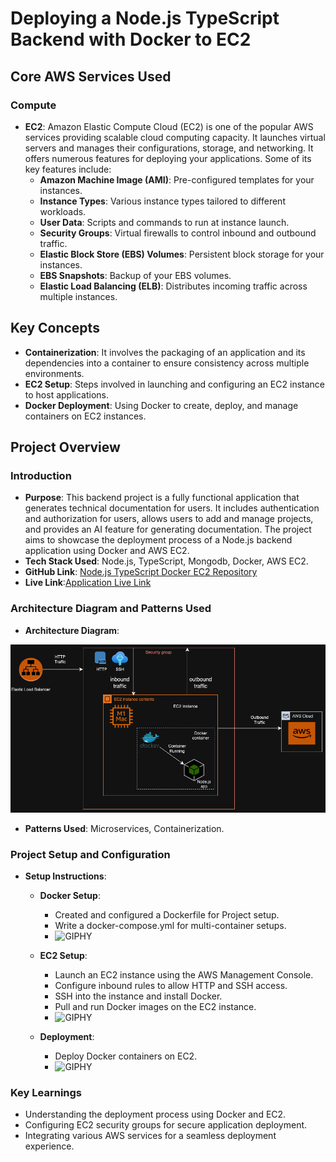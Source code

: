 # Deploying a Node.js TypeScript Backend with Docker to EC2


## Core AWS Services Used

### Compute
- **EC2**: Amazon Elastic Compute Cloud (EC2) is one of the popular AWS services providing scalable cloud computing capacity. It launches virtual servers and manages their configurations, storage, and networking. It offers numerous features for deploying your applications. Some of its key features include:
  - **Amazon Machine Image (AMI)**: Pre-configured templates for your instances.
  - **Instance Types**: Various instance types tailored to different workloads.
  - **User Data**: Scripts and commands to run at instance launch.
  - **Security Groups**: Virtual firewalls to control inbound and outbound traffic.
  - **Elastic Block Store (EBS) Volumes**: Persistent block storage for your instances.
  - **EBS Snapshots**: Backup of your EBS volumes.
  - **Elastic Load Balancing (ELB)**: Distributes incoming traffic across multiple instances.

## Key Concepts
- **Containerization**: It involves the packaging of an application and its dependencies into a container to ensure consistency across multiple environments.
- **EC2 Setup**: Steps involved in launching and configuring an EC2 instance to host applications.
- **Docker Deployment**: Using Docker to create, deploy, and manage containers on EC2 instances.

## Project Overview

### Introduction
- **Purpose**: This backend project is a fully functional application that generates technical documentation for users. It includes authentication and authorization for users, allows users to add and manage projects, and provides an AI feature for generating documentation. The project aims to showcase the deployment process of a Node.js backend application using Docker and AWS EC2.
- **Tech Stack Used**: Node.js, TypeScript, Mongodb, Docker, AWS EC2.
- **GitHub Link**: [Node.js TypeScript Docker EC2 Repository](https://github.com/lokytech5/techdoc)
- **Live Link**:[Application Live Link](https://techdoc-iota.vercel.app/)


### Architecture Diagram and Patterns Used
- **Architecture Diagram**:
  
 ![Architecture Diagram](../images/Ec2Deployment.png)

- **Patterns Used**: Microservices, Containerization.

### Project Setup and Configuration
- **Setup Instructions**:
  - **Docker Setup**: 
    - Created and configured a Dockerfile for Project setup.
    - Write a docker-compose.yml for multi-container setups.
    - ![GIPHY](https://media.giphy.com/media/Ynxgi9HMVVHw97XhTi/giphy.gif)
  - **EC2 Setup**:
    - Launch an EC2 instance using the AWS Management Console.
    - Configure inbound rules to allow HTTP and SSH access.
    - SSH into the instance and install Docker.
    - Pull and run Docker images on the EC2 instance.
    - ![GIPHY](https://media.giphy.com/media/5VWkDJf883aSeXnKde/giphy.gif)

  - **Deployment**:
    - Deploy Docker containers on EC2.
    - ![GIPHY](https://media.giphy.com/media/wH4LkHFEdXeSVqSzun/giphy.gif)

### Key Learnings
- Understanding the deployment process using Docker and EC2.
- Configuring EC2 security groups for secure application deployment.
- Integrating various AWS services for a seamless deployment experience.

